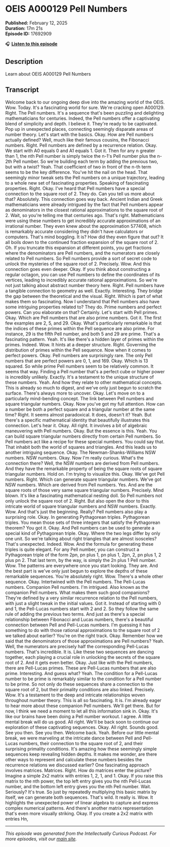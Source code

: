 # OEIS A000129 Pell Numbers

**Published:** February 12, 2025  
**Duration:** 17m 21s  
**Episode ID:** 17692909

🎧 **[Listen to this episode](https://intellectuallycurious.buzzsprout.com/2529712/episodes/17692909-oeis-a000129-pell-numbers)**

## Description

Learn about OEIS A000129 Pell Numbers

## Transcript

Welcome back to our ongoing deep dive into the amazing world of the OEIS. Wow. Today. It's a fascinating world for sure. We're cracking open A000129. Right. The Pell numbers. It's a sequence that's been puzzling and delighting mathematicians for centuries. Indeed, the Pell numbers offer a captivating blend of simplicity and depth. I believe it. They're ready to be captivated. Pop up in unexpected places, connecting seemingly disparate areas of number theory. Let's start with the basics. Okay. How are Pell numbers actually defined? Well, much like their famous cousins, the Fibonacci numbers. Right. Pell numbers are defined by a recurrence relation. Okay. We start with A0 equals 0 and A1 equals 1. Got it. Then for any n greater than 1, the nth Pell number is simply twice the n-1's Pell number plus the n-2th Pell number. So we're building each term by adding the previous two, but with a twist? Yeah. That coefficient of two in front of the n-th term seems to be the key difference. You've hit the nail on the head. That seemingly minor tweak sets the Pell numbers on a unique trajectory, leading to a whole new set of fascinating properties. Speaking of fascinating properties. Right. Okay. I've heard that Pell numbers have a special connection to the square root of 2. They do. Can you tell us more about that? Absolutely. This connection goes way back. Ancient Indian and Greek mathematicians were already intrigued by the fact that Pell numbers appear as denominators in the closest rational approximations to the square root of 2. Wait, so you're telling me that centuries ago. That's right. Mathematicians were using these numbers to get incredibly accurate approximations of an irrational number. They even knew about the approximation 577408, which is remarkably accurate considering they didn't have calculators or computers. That's mind boggling. It is? How did they even figure that out? It all boils down to the continued fraction expansion of the square root of 2. Oh. If you truncate this expansion at different points, you get fractions where the denominators are Pell numbers, and the numerators are closely related to Pell numbers. So Pell numbers provide a sort of secret code to unlock the mysteries of the square root of 2. Precisely. Wow. And this connection goes even deeper. Okay. If you think about constructing a regular octagon, you can use Pell numbers to define the coordinates of its vertices, leading to incredibly accurate rational approximations. So we're not just talking about abstract number theory here. Right. Pell numbers have a tangible connection to geometry as well. Exactly. Interesting. They bridge the gap between the theoretical and the visual. Right. Which is part of what makes them so fascinating. Now I understand that Pell numbers also have some intriguing properties related to? They do. Prime numbers and perfect powers. Can you elaborate on that? Certainly. Let's start with Pell primes. Okay. Which are Pell numbers that are also prime numbers. Got it. The first few examples are 2, 5, and 29. Okay. What's particularly remarkable is that the indices of these primes within the Pell sequence are also prime. For instance, 29 is the fifth Pell number, and both 5 and 29 are prime. That's a fascinating pattern. Yeah. It's like there's a hidden layer of primes within the primes. Indeed. Wow. It hints at a deeper structure. Right. Governing the distribution of primes within the Pell sequence. Now when it comes to perfect powers. Okay. Pell numbers are surprisingly rare. The only Pell numbers that are perfect powers are 0, 1, and 169. Okay. Which is 13 squared. So while prime Pell numbers seem to be relatively common. It seems that way. Finding a Pell number that's a perfect cube or higher power is incredibly unlikely. Exactly. It's a testament to the unique structure of these numbers. Yeah. And how they relate to other mathematical concepts. This is already so much to digest, and we've only just begun to scratch the surface. There's always more to uncover. Okay. Let's move on to a particularly mind-bending concept. The link between Pell numbers and square triangular numbers. Okay. Now you've got my full attention. How can a number be both a perfect square and a triangular number at the same time? Right. It seems almost paradoxical. It does, doesn't it? Yeah. But there's a specific mathematical identity that beautifully illustrates this connection. Let's hear it. Okay. All right. It involves a bit of algebraic maneuvering with Pell numbers. Okay. But the essence is this. Yeah. You can build square triangular numbers directly from certain Pell numbers. So Pell numbers act like a recipe for these special numbers. You could say that. That inhabit both the world of squares and triangles. And this leads us to another intriguing sequence. Okay. The Newman-Shanks-Williams NSW numbers. NSW numbers. Okay. Now I'm really curious. What's the connection there? Well, the NSW numbers are derived from Pell numbers. And they have the remarkable property of being the square roots of square triangular numbers. Hold on. I'm trying to visualize this. Okay. We've got Pell numbers. Right. Which can generate square triangular numbers. We've got NSW numbers. Which are derived from Pell numbers. Yes. And are the square roots of those very same square triangular numbers. Precisely. Mind blown. It's like a fascinating mathematical nesting doll. So Pell numbers not only unlock the square root of 2. Right. But also open the door to this intricate world of square triangular numbers and NSW numbers. Exactly. Wow. And that's just the beginning. Really? Pell numbers also play a surprising role. Okay. In generating Pythagorean triples. Pythagorean triples. You mean those sets of three integers that satisfy the Pythagorean theorem? You got it. Okay. And Pell numbers can be used to generate a special kind of Pythagorean triple. Okay. Where the two legs differ by only one unit. So we're talking about right triangles that are almost isosceles? That's unexpected. Indeed. Wow. And the formula for generating these triples is quite elegant. For any Pell number, you can construct a Pythagorean triple of the form 2pn, pn plus 1, pn plus 1, 2pn, 2, pn plus 1, 2 plus pn 2. That last term, by the way, is simply the 2n plus 1 Pell number. Wow. The patterns are everywhere once you start looking. They are. And the best part is we've only just begun to explore the depths of these remarkable sequences. You're absolutely right. Wow. There's a whole other sequence. Okay. Intertwined with the Pell numbers. The Pell-Lucas numbers. Companion Pell numbers. I'm intrigued. Also known as the companion Pell numbers. What makes them such good companions? They're defined by a very similar recurrence relation to the Pell numbers, with just a slight tweak in the initial values. Got it. Instead of starting with 0 and 1, the Pell-Lucas numbers start with 2 and 2. So they follow the same rule of adding the previous two terms. And just as there's a special relationship between Fibonacci and Lucas numbers, there's a beautiful connection between Pell and Pell-Lucas numbers. I'm guessing it has something to do with those rational approximations to the square root of 2 we talked about earlier? You're on the right track. Okay. Remember how we said that the denominators of those approximations are Pell numbers? Yeah. Well, the numerators are precisely half the corresponding Pell-Lucas numbers. That's incredible. It is. Like these two sequences are dancing together, each playing a crucial role in unlocking the secrets of the square root of 2. And it gets even better. Okay. Just like with the Pell numbers, there are Pell-Lucas primes. These are Pell-Lucas numbers that are also prime. Interesting. And guess what? Yeah. The condition for a Pell-Lucas number to be prime is remarkably similar to the condition for a Pell number to be prime. So not only do these sequences share a connection to the square root of 2, but their primality conditions are also linked. Precisely. Wow. It's a testament to the deep and intricate relationships woven throughout number theory. This is all so fascinating. It is. I'm already eager to hear more about these companion Pell numbers. We'll get there. But for now, I think we need a moment to let all this information sink in. Okay. It's like our brains have been doing a Pell number workout. I agree. A little mental break will do us good. All right. We'll be back soon to continue our exploration of these captivating sequences. Okay. All right. Sounds good. See you then. See you then. Welcome back. Yeah. Before our little mental break, we were marveling at the intricate dance between Pell and Pell-Lucas numbers, their connection to the square root of 2, and their surprising primality conditions. It's amazing how these seemingly simple sequences keep revealing hidden depths. It makes me wonder, are there other ways to represent and calculate these numbers besides the recurrence relations we discussed earlier? One fascinating approach involves matrices. Matrices. Right. How do matrices enter the picture? Imagine a simple 2x2 matrix with entries 1, 2, 1, and 1. Okay. If you raise this matrix to the nth power, the top left entry gives you the nth Pell-Lucas number, and the bottom left entry gives you the nth Pell number. Wait. Seriously? It's true. So just by repeatedly multiplying this basic matrix by itself, we can generate both sequences. That's wild. It really is. Wow. It highlights the unexpected power of linear algebra to capture and express complex numerical patterns. And there's another matrix representation that's even more visually striking. Okay. If you create a 2x2 matrix with entries Hn,

---
*This episode was generated from the Intellectually Curious Podcast. For more episodes, visit our [main site](https://intellectuallycurious.buzzsprout.com).*
